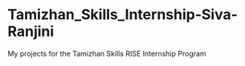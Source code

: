 # Tamizhan_Skills_Internship-Siva-Ranjini
My projects for the Tamizhan Skills RISE Internship Program
